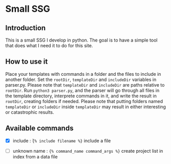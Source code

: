 # Small SSG

## Introduction

This is a small SSG I develop in python. The goal is to have a simple tool that does what I need it to do for this site.

## How to use it

Place your templates with commands in a folder and the files to include in another folder.
Set the `rootDir`, `templateDir` and `includeDir` variables in parser.py. Please note that `templateDir` and `includeDir` are paths relative to `rootDir`.
Run `python3 parser.py`, and the parser will go through all files in the template directory, interprete commands in it, and write the result in `rootDir`, creating folders if needed.
Please note that putting folders named `templateDir` or `includeDir` inside `templateDir` may result in either interesting or catastrophic results.

## Available commands

- [x] include : ̀`{% include filename %}` include a file
- [ ] unknown name : `{% command_name command_args %}` create project list in index from a data file

